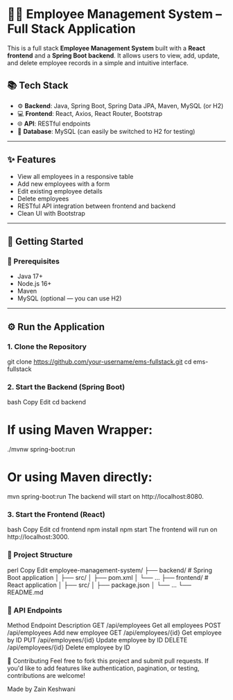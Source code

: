 # 👩‍💼 Employee Management System – Full Stack Application

This is a full stack **Employee Management System** built with a **React frontend** and a **Spring Boot backend**. It allows users to view, add, update, and delete employee records in a simple and intuitive interface.

## 📚 Tech Stack

- ⚙️ **Backend**: Java, Spring Boot, Spring Data JPA, Maven, MySQL (or H2)
- 💻 **Frontend**: React, Axios, React Router, Bootstrap
- 🌐 **API**: RESTful endpoints
- 💾 **Database**: MySQL (can easily be switched to H2 for testing)

---

## ✨ Features

- View all employees in a responsive table
- Add new employees with a form
- Edit existing employee details
- Delete employees
- RESTful API integration between frontend and backend
- Clean UI with Bootstrap

---

## 🚀 Getting Started

### 🔧 Prerequisites

- Java 17+
- Node.js 16+
- Maven
- MySQL (optional — you can use H2)

---

## ⚙️ Run the Application

### 1. Clone the Repository

git clone https://github.com/your-username/ems-fullstack.git
cd ems-fullstack

### 2. Start the Backend (Spring Boot)
bash
Copy
Edit
cd backend
# If using Maven Wrapper:
./mvnw spring-boot:run

# Or using Maven directly:
mvn spring-boot:run
The backend will start on http://localhost:8080.

### 3. Start the Frontend (React)
bash
Copy
Edit
cd frontend
npm install
npm start
The frontend will run on http://localhost:3000.

### 📂 Project Structure
perl
Copy
Edit
employee-management-system/
├── backend/         # Spring Boot application
│   ├── src/
│   ├── pom.xml
│   └── ...
├── frontend/        # React application
│   ├── src/
│   ├── package.json
│   └── ...
└── README.md

### 🔌 API Endpoints
Method	Endpoint	Description
GET	/api/employees	Get all employees
POST	/api/employees	Add new employee
GET	/api/employees/{id}	Get employee by ID
PUT	/api/employees/{id}	Update employee by ID
DELETE	/api/employees/{id}	Delete employee by ID


🙌 Contributing
Feel free to fork this project and submit pull requests. If you'd like to add features like authentication, pagination, or testing, contributions are welcome!

Made by Zain Keshwani
